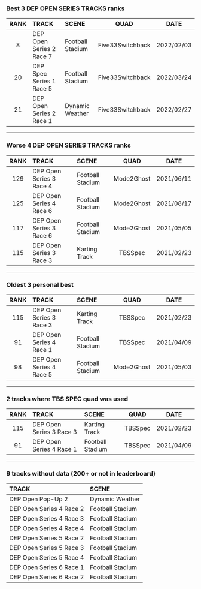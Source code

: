### Best 3 DEP OPEN SERIES TRACKS ranks
|RANK|TRACK|SCENE|QUAD|DATE|
|:---:|:---|:---|:---:|:---:|
|8|DEP Open Series 2 Race 7|Football Stadium|Five33Switchback|2022/02/03|
|20|DEP Spec Series 1 Race 5|Football Stadium|Five33Switchback|2022/03/24|
|21|DEP Open Series 2 Race 1|Dynamic Weather|Five33Switchback|2022/02/27|
---
### Worse 4 DEP OPEN SERIES TRACKS ranks
|RANK|TRACK|SCENE|QUAD|DATE|
|:---:|:---|:---|:---:|:---:|
|129|DEP Open Series 3 Race 4|Football Stadium|Mode2Ghost|2021/06/11|
|125|DEP Open Series 4 Race 6|Football Stadium|Mode2Ghost|2021/08/17|
|117|DEP Open Series 3 Race 6|Football Stadium|Mode2Ghost|2021/05/05|
|115|DEP Open Series 3 Race 3|Karting Track|TBSSpec|2021/02/23|
---
### Oldest 3 personal best
|RANK|TRACK|SCENE|QUAD|DATE|
|:---:|:---|:---|:---:|:---:|
|115|DEP Open Series 3 Race 3|Karting Track|TBSSpec|2021/02/23|
|91|DEP Open Series 4 Race 1|Football Stadium|TBSSpec|2021/04/09|
|98|DEP Open Series 4 Race 5|Football Stadium|Mode2Ghost|2021/05/03|
---
### 2 tracks where TBS SPEC quad was used
|RANK|TRACK|SCENE|QUAD|DATE|
|:---:|:---|:---|:---:|:---:|
|115|DEP Open Series 3 Race 3|Karting Track|TBSSpec|2021/02/23|
|91|DEP Open Series 4 Race 1|Football Stadium|TBSSpec|2021/04/09|
---
### 9 tracks without data (200+ or not in leaderboard)
|TRACK|SCENE|
|:---|:---|
|DEP Open Pop-Up 2|Dynamic Weather|
|DEP Open Series 4 Race 2|Football Stadium|
|DEP Open Series 4 Race 3|Football Stadium|
|DEP Open Series 4 Race 4|Football Stadium|
|DEP Open Series 5 Race 2|Football Stadium|
|DEP Open Series 5 Race 3|Football Stadium|
|DEP Open Series 5 Race 4|Football Stadium|
|DEP Open Series 6 Race 1|Football Stadium|
|DEP Open Series 6 Race 2|Football Stadium|

